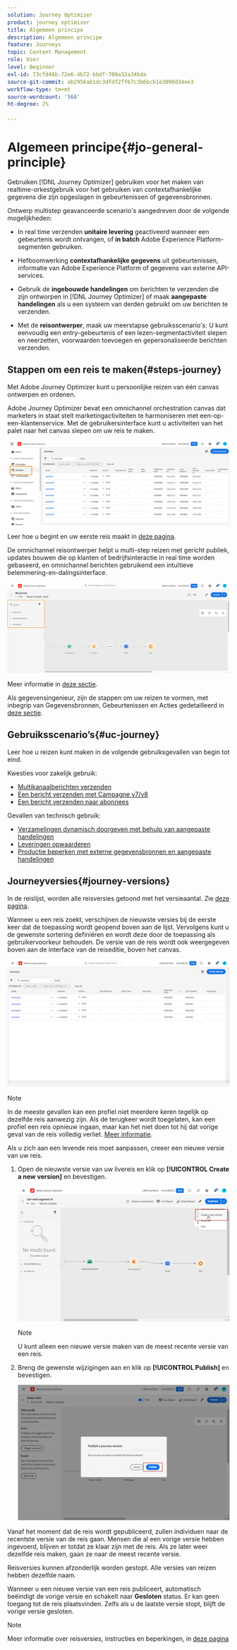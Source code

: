 ```yaml
---
solution: Journey Optimizer
product: journey optimizer
title: Algemeen principe
description: Algemeen principe
feature: Journeys
topic: Content Management
role: User
level: Beginner
exl-id: 73cfd48b-72e6-4b72-bbdf-700a32a34bda
source-git-commit: ab2956ab1dc3dfdf2ff67c3b6bcb1e3090d34ee3
workflow-type: tm+mt
source-wordcount: '568'
ht-degree: 2%

---
```



# Algemeen principe{#jo-general-principle}

Gebruiken [!DNL Journey Optimizer] gebruiken voor het maken van realtime-orkestgebruik voor het gebruiken van contextafhankelijke gegevens die zijn opgeslagen in gebeurtenissen of gegevensbronnen.

Ontwerp multistep geavanceerde scenario&#39;s aangedreven door de volgende mogelijkheden:

* In real time verzenden **unitaire levering** geactiveerd wanneer een gebeurtenis wordt ontvangen, of **in batch** Adobe Experience Platform-segmenten gebruiken.

* Hefboomwerking **contextafhankelijke gegevens** uit gebeurtenissen, informatie van Adobe Experience Platform of gegevens van externe API-services.

* Gebruik de **ingebouwde handelingen** om berichten te verzenden die zijn ontworpen in [!DNL Journey Optimizer] of maak **aangepaste handelingen** als u een systeem van derden gebruikt om uw berichten te verzenden.

* Met de **reisontwerper**, maak uw meerstapse gebruiksscenario&#39;s: U kunt eenvoudig een entry-gebeurtenis of een lezen-segmentactiviteit slepen en neerzetten, voorwaarden toevoegen en gepersonaliseerde berichten verzenden.

## Stappen om een reis te maken{#steps-journey}

Met Adobe Journey Optimizer kunt u persoonlijke reizen van één canvas ontwerpen en ordenen.

Adobe Journey Optimizer bevat een omnichannel orchestration canvas dat marketers in staat stelt marketingactiviteiten te harmoniseren met een-op-een-klantenservice. Met de gebruikersinterface kunt u activiteiten van het palet naar het canvas slepen om uw reis te maken.

![](assets/interface-journeys.png)

Leer hoe u begint en uw eerste reis maakt in [deze pagina](journey-gs.md).

De omnichannel reisontwerper helpt u multi-step reizen met gericht publiek, updates bouwen die op klanten of bedrijfsinteractie in real time worden gebaseerd, en omnichannel berichten gebruikend een intuïtieve belemmering-en-dalingsinterface.

![](assets/journey38.png)

Meer informatie in [deze sectie](using-the-journey-designer.md).

Als gegevensingenieur, zijn de stappen om uw reizen te vormen, met inbegrip van Gegevensbronnen, Gebeurtenissen en Acties gedetailleerd in [deze sectie](../configuration/about-data-sources-events-actions.md).


## Gebruiksscenario’s{#uc-journey}

Leer hoe u reizen kunt maken in de volgende gebruiksgevallen van begin tot eind.

Kwesties voor zakelijk gebruik:

* [Multikanaalberichten verzenden](journeys-uc.md)
* [Een bericht verzenden met Campagne v7/v8](campaign-classic-use-case.md)
* [Een bericht verzenden naar abonnees](message-to-subscribers-uc.md)

Gevallen van technisch gebruik:

* [Verzamelingen dynamisch doorgeven met behulp van aangepaste handelingen](collections.md)
* [Leveringen opwaarderen](ramp-up-deliveries-uc.md)
* [Productie beperken met externe gegevensbronnen en aangepaste handelingen](limit-throughput.md)

## Journeyversies{#journey-versions}

In de reislijst, worden alle reisversies getoond met het versieaantal. Zie [deze pagina](../building-journeys/using-the-journey-designer.md).

Wanneer u een reis zoekt, verschijnen de nieuwste versies bij de eerste keer dat de toepassing wordt geopend boven aan de lijst. Vervolgens kunt u de gewenste sortering definiëren en wordt deze door de toepassing als gebruikervoorkeur behouden. De versie van de reis wordt ook weergegeven boven aan de interface van de reiseditie, boven het canvas.

![](assets/journeyversions1.png)

>[!NOTE]
>
>In de meeste gevallen kan een profiel niet meerdere keren tegelijk op dezelfde reis aanwezig zijn. Als de terugkeer wordt toegelaten, kan een profiel een reis opnieuw ingaan, maar kan het niet doen tot hij dat vorige geval van de reis volledig verliet. [Meer informatie](end-journey.md).

Als u zich aan een levende reis moet aanpassen, creeer een nieuwe versie van uw reis.

1. Open de nieuwste versie van uw livereis en klik op **[!UICONTROL Create a new version]** en bevestigen.

   ![](assets/journeyversions2.png)

   >[!NOTE]
   >
   >U kunt alleen een nieuwe versie maken van de meest recente versie van een reis.

1. Breng de gewenste wijzigingen aan en klik op **[!UICONTROL Publish]** en bevestigen.

   ![](assets/journeyversions3.png)

Vanaf het moment dat de reis wordt gepubliceerd, zullen individuen naar de recentste versie van de reis gaan. Mensen die al een vorige versie hebben ingevoerd, blijven er totdat ze klaar zijn met de reis. Als ze later weer dezelfde reis maken, gaan ze naar de meest recente versie.

Reisversies kunnen afzonderlijk worden gestopt. Alle versies van reizen hebben dezelfde naam.

Wanneer u een nieuwe versie van een reis publiceert, automatisch beëindigt de vorige versie en schakelt naar **Gesloten** status. Er kan geen toegang tot de reis plaatsvinden. Zelfs als u de laatste versie stopt, blijft de vorige versie gesloten.

>[!NOTE]
>
>Meer informatie over reisversies, instructies en beperkingen, in [deze pagina](../start/guardrails.md#journey-versions-limitations)